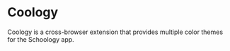 # Coology

Coology is a cross-browser extension that provides multiple color themes for the Schoology app.
